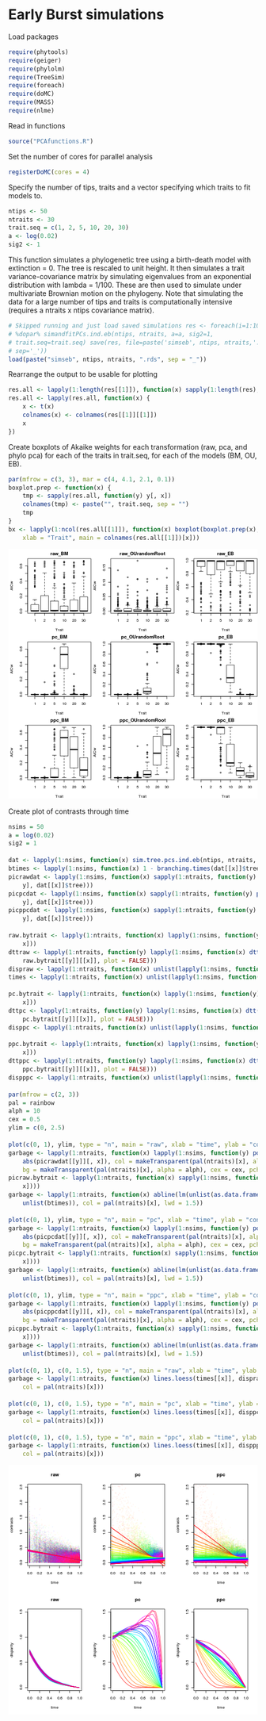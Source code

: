 # Early Burst simulations

Load packages

```r
require(phytools)
require(geiger)
require(phylolm)
require(TreeSim)
require(foreach)
require(doMC)
require(MASS)
require(nlme)
```


Read in functions

```r
source("PCAfunctions.R")
```


Set the number of cores for parallel analysis

```r
registerDoMC(cores = 4)
```


Specify the number of tips, traits and a vector specifying which traits to fit models to.

```r
ntips <- 50
ntraits <- 30
trait.seq = c(1, 2, 5, 10, 20, 30)
a <- log(0.02)
sig2 <- 1
```


This function simulates a phylogenetic tree using a birth-death model with extinction = 0. The tree is rescaled to unit height. It then simulates a trait variance-covariance matrix by simulating eigenvalues from an exponential distribution with lambda = 1/100. These are then used to simulate under multivariate Brownian motion on the phylogeny. Note that simulating the data for a large number of tips and traits is computationally intensive (requires a ntraits x ntips covariance matrix).


```r
# Skipped running and just load saved simulations res <- foreach(i=1:100)
# %dopar% simandfitPCs.ind.eb(ntips, ntraits, a=a, sig2=1,
# trait.seq=trait.seq) save(res, file=paste('simseb', ntips, ntraits,'.rds',
# sep='_'))
load(paste("simseb", ntips, ntraits, ".rds", sep = "_"))
```


Rearrange the output to be usable for plotting

```r
res.all <- lapply(1:length(res[[1]]), function(x) sapply(1:length(res), function(y) res[[y]][[x]]))
res.all <- lapply(res.all, function(x) {
    x <- t(x)
    colnames(x) <- colnames(res[[1]][[1]])
    x
})
```


Create boxplots of Akaike weights for each transformation (raw, pca, and phylo  pca) for each of the traits in trait.seq, for each of the models (BM, OU, EB).

```r
par(mfrow = c(3, 3), mar = c(4, 4.1, 2.1, 0.1))
boxplot.prep <- function(x) {
    tmp <- sapply(res.all, function(y) y[, x])
    colnames(tmp) <- paste("", trait.seq, sep = "")
    tmp
}
bx <- lapply(1:ncol(res.all[[1]]), function(x) boxplot(boxplot.prep(x), ylab = "AICw", 
    xlab = "Trait", main = colnames(res.all[[1]])[x]))
```

![plot of chunk eb-chunk-7](figure/eb-chunk-7.png) 


Create plot of contrasts through time

```r
nsims = 50
a = log(0.02)
sig2 = 1

dat <- lapply(1:nsims, function(x) sim.tree.pcs.ind.eb(ntips, ntraits, a, sig2))
btimes <- lapply(1:nsims, function(x) 1 - branching.times(dat[[x]]$tree))
picrawdat <- lapply(1:nsims, function(x) sapply(1:ntraits, function(y) pic(dat[[x]]$raw[, 
    y], dat[[x]]$tree)))
picpcdat <- lapply(1:nsims, function(x) sapply(1:ntraits, function(y) pic(dat[[x]]$pc[, 
    y], dat[[x]]$tree)))
picppcdat <- lapply(1:nsims, function(x) sapply(1:ntraits, function(y) pic(dat[[x]]$ppc[, 
    y], dat[[x]]$tree)))

raw.bytrait <- lapply(1:ntraits, function(x) lapply(1:nsims, function(y) dat[[y]]$raw[, 
    x]))
dttraw <- lapply(1:ntraits, function(y) lapply(1:nsims, function(x) dtt(dat[[x]]$tree, 
    raw.bytrait[[y]][[x]], plot = FALSE)))
dispraw <- lapply(1:ntraits, function(x) unlist(lapply(1:nsims, function(y) dttraw[[x]][[y]]$dtt)))
times <- lapply(1:ntraits, function(x) unlist(lapply(1:nsims, function(y) dttraw[[x]][[y]]$times)))

pc.bytrait <- lapply(1:ntraits, function(x) lapply(1:nsims, function(y) dat[[y]]$pc[, 
    x]))
dttpc <- lapply(1:ntraits, function(y) lapply(1:nsims, function(x) dtt(dat[[x]]$tree, 
    pc.bytrait[[y]][[x]], plot = FALSE)))
disppc <- lapply(1:ntraits, function(x) unlist(lapply(1:nsims, function(y) dttpc[[x]][[y]]$dtt)))

ppc.bytrait <- lapply(1:ntraits, function(x) lapply(1:nsims, function(y) dat[[y]]$ppc[, 
    x]))
dttppc <- lapply(1:ntraits, function(y) lapply(1:nsims, function(x) dtt(dat[[x]]$tree, 
    ppc.bytrait[[y]][[x]], plot = FALSE)))
dispppc <- lapply(1:ntraits, function(x) unlist(lapply(1:nsims, function(y) dttppc[[x]][[y]]$dtt)))

par(mfrow = c(2, 3))
pal = rainbow
alph = 10
cex = 0.5
ylim = c(0, 2.5)

plot(c(0, 1), ylim, type = "n", main = "raw", xlab = "time", ylab = "contrasts")
garbage <- lapply(1:ntraits, function(x) lapply(1:nsims, function(y) points(btimes[[y]], 
    abs(picrawdat[[y]][, x]), col = makeTransparent(pal(ntraits)[x], alpha = alph), 
    bg = makeTransparent(pal(ntraits)[x], alpha = alph), cex = cex, pch = 21)))
picraw.bytrait <- lapply(1:ntraits, function(x) sapply(1:nsims, function(y) abs(picrawdat[[y]][, 
    x])))
garbage <- lapply(1:ntraits, function(x) abline(lm(unlist(as.data.frame(picraw.bytrait[[x]])) ~ 
    unlist(btimes)), col = pal(ntraits)[x], lwd = 1.5))

plot(c(0, 1), ylim, type = "n", main = "pc", xlab = "time", ylab = "contrasts")
garbage <- lapply(1:ntraits, function(x) lapply(1:nsims, function(y) points(btimes[[y]], 
    abs(picpcdat[[y]][, x]), col = makeTransparent(pal(ntraits)[x], alpha = alph), 
    bg = makeTransparent(pal(ntraits)[x], alpha = alph), cex = cex, pch = 21)))
picpc.bytrait <- lapply(1:ntraits, function(x) sapply(1:nsims, function(y) abs(picpcdat[[y]][, 
    x])))
garbage <- lapply(1:ntraits, function(x) abline(lm(unlist(as.data.frame(picpc.bytrait[[x]])) ~ 
    unlist(btimes)), col = pal(ntraits)[x], lwd = 1.5))

plot(c(0, 1), ylim, type = "n", main = "ppc", xlab = "time", ylab = "contrasts")
garbage <- lapply(1:ntraits, function(x) lapply(1:nsims, function(y) points(btimes[[y]], 
    abs(picppcdat[[y]][, x]), col = makeTransparent(pal(ntraits)[x], alpha = alph), 
    bg = makeTransparent(pal(ntraits)[x], alpha = alph), cex = cex, pch = 21)))
picppc.bytrait <- lapply(1:ntraits, function(x) sapply(1:nsims, function(y) abs(picppcdat[[y]][, 
    x])))
garbage <- lapply(1:ntraits, function(x) abline(lm(unlist(as.data.frame(picppc.bytrait[[x]])) ~ 
    unlist(btimes)), col = pal(ntraits)[x], lwd = 1.5))

plot(c(0, 1), c(0, 1.5), type = "n", main = "raw", xlab = "time", ylab = "disparity")
garbage <- lapply(1:ntraits, function(x) lines.loess(times[[x]], dispraw[[x]], 
    col = pal(ntraits)[x]))

plot(c(0, 1), c(0, 1.5), type = "n", main = "pc", xlab = "time", ylab = "disparity")
garbage <- lapply(1:ntraits, function(x) lines.loess(times[[x]], disppc[[x]], 
    col = pal(ntraits)[x]))

plot(c(0, 1), c(0, 1.5), type = "n", main = "ppc", xlab = "time", ylab = "disparity")
garbage <- lapply(1:ntraits, function(x) lines.loess(times[[x]], dispppc[[x]], 
    col = pal(ntraits)[x]))
```

![plot of chunk eb-chunk-8](figure/eb-chunk-8.png) 

